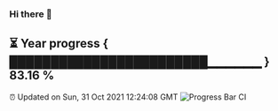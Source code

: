 ### Hi there 👋
⏳ Year progress { ████████████████████████▁▁▁▁▁▁ } 83.16 %
---
⏰ Updated on Sun, 31 Oct 2021 12:24:08 GMT
![Progress Bar CI](https://github.com/liununu/liununu/workflows/Progress%20Bar%20CI/badge.svg)
